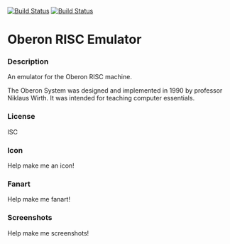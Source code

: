 [![Build Status](https://travis-ci.org/kodi-game/game.libretro.oberon.svg?branch=master)](https://travis-ci.org/kodi-game/game.libretro.oberon)
[![Build Status](https://ci.appveyor.com/api/projects/status/github/kodi-game/game.libretro.oberon?svg=true)](https://ci.appveyor.com/project/kodi-game/game-libretro-oberon)

# Oberon RISC Emulator

### Description

An emulator for the Oberon RISC machine.

The Oberon System was designed and implemented in 1990 by professor Niklaus Wirth. It was intended for teaching computer essentials.

### License

ISC

### Icon

Help make me an icon!

### Fanart

Help make me fanart!

### Screenshots

Help make me screenshots!
